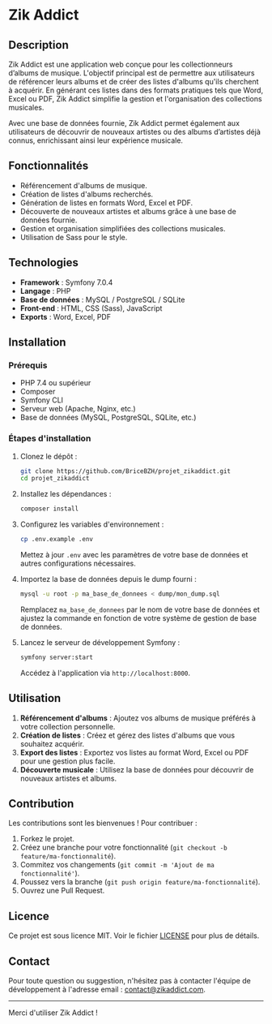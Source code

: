 # Zik Addict

## Description

Zik Addict est une application web conçue pour les collectionneurs d’albums de musique. L'objectif principal est de permettre aux utilisateurs de référencer leurs albums et de créer des listes d'albums qu'ils cherchent à acquérir. En générant ces listes dans des formats pratiques tels que Word, Excel ou PDF, Zik Addict simplifie la gestion et l'organisation des collections musicales.

Avec une base de données fournie, Zik Addict permet également aux utilisateurs de découvrir de nouveaux artistes ou des albums d’artistes déjà connus, enrichissant ainsi leur expérience musicale.

## Fonctionnalités

- Référencement d'albums de musique.
- Création de listes d'albums recherchés.
- Génération de listes en formats Word, Excel et PDF.
- Découverte de nouveaux artistes et albums grâce à une base de données fournie.
- Gestion et organisation simplifiées des collections musicales.
- Utilisation de Sass pour le style.

## Technologies

- **Framework** : Symfony 7.0.4
- **Langage** : PHP
- **Base de données** : MySQL / PostgreSQL / SQLite
- **Front-end** : HTML, CSS (Sass), JavaScript
- **Exports** : Word, Excel, PDF

## Installation

### Prérequis

- PHP 7.4 ou supérieur
- Composer
- Symfony CLI
- Serveur web (Apache, Nginx, etc.)
- Base de données (MySQL, PostgreSQL, SQLite, etc.)

### Étapes d'installation

1. Clonez le dépôt :
    ```bash
    git clone https://github.com/BriceBZH/projet_zikaddict.git
    cd projet_zikaddict
    ```

2. Installez les dépendances :
    ```bash
    composer install
    ```

3. Configurez les variables d'environnement :
    ```bash
    cp .env.example .env
    ```
    Mettez à jour `.env` avec les paramètres de votre base de données et autres configurations nécessaires.

4. Importez la base de données depuis le dump fourni :
    ```bash
    mysql -u root -p ma_base_de_donnees < dump/mon_dump.sql
    ```
    Remplacez `ma_base_de_donnees` par le nom de votre base de données et ajustez la commande en fonction de votre système de gestion de base de données.

5. Lancez le serveur de développement Symfony :
    ```bash
    symfony server:start
    ```
    Accédez à l'application via `http://localhost:8000`.

## Utilisation

1. **Référencement d'albums** : Ajoutez vos albums de musique préférés à votre collection personnelle.
2. **Création de listes** : Créez et gérez des listes d'albums que vous souhaitez acquérir.
3. **Export des listes** : Exportez vos listes au format Word, Excel ou PDF pour une gestion plus facile.
4. **Découverte musicale** : Utilisez la base de données pour découvrir de nouveaux artistes et albums.

## Contribution

Les contributions sont les bienvenues ! Pour contribuer :

1. Forkez le projet.
2. Créez une branche pour votre fonctionnalité (`git checkout -b feature/ma-fonctionnalité`).
3. Commitez vos changements (`git commit -m 'Ajout de ma fonctionnalité'`).
4. Poussez vers la branche (`git push origin feature/ma-fonctionnalité`).
5. Ouvrez une Pull Request.

## Licence

Ce projet est sous licence MIT. Voir le fichier [LICENSE](LICENSE) pour plus de détails.

## Contact

Pour toute question ou suggestion, n'hésitez pas à contacter l'équipe de développement à l'adresse email : contact@zikaddict.com.

---

Merci d'utiliser Zik Addict !
